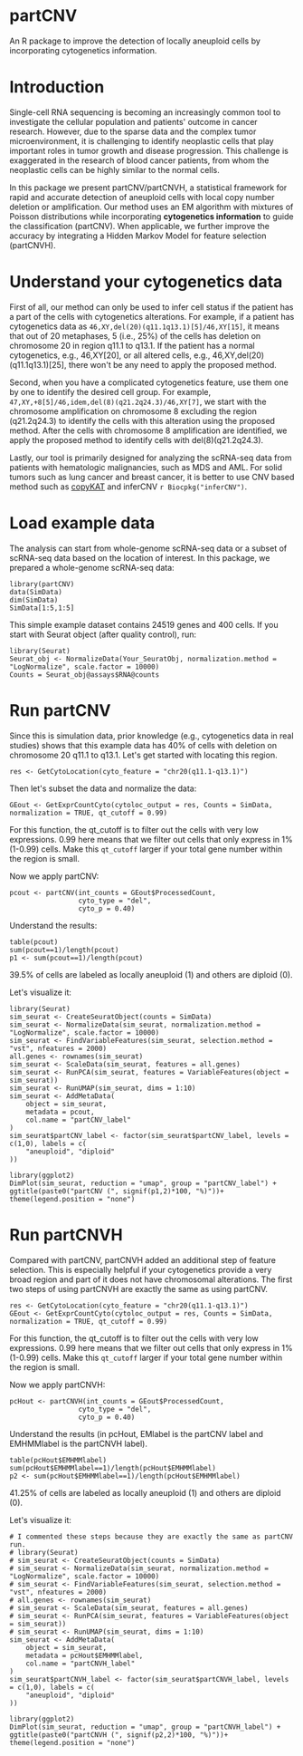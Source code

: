# partCNV
An R package to improve the detection of locally aneuploid cells by incorporating cytogenetics information.

# Introduction

Single-cell RNA sequencing is becoming an increasingly common tool to investigate the cellular population and patients' outcome in cancer research. However, due to the sparse data and the complex tumor microenvironment, it is challenging to identify neoplastic cells that play important roles in tumor growth and disease progression. This challenge is exaggerated in the research of blood cancer patients, from whom the neoplastic cells can be highly similar to the normal cells.

In this package we present partCNV/partCNVH, a statistical framework for rapid and accurate detection of aneuploid cells with local copy number deletion or amplification. Our method uses an EM algorithm with mixtures of Poisson distributions while incorporating **cytogenetics information** to guide the classification (partCNV). When applicable, we further improve the accuracy by integrating a Hidden Markov Model for feature selection (partCNVH).


# Understand your cytogenetics data

First of all, our method can only be used to infer cell status if the patient has a part of the cells with cytogenetics alterations. For example, if a patient has cytogenetics data as ``46,XY,del(20)(q11.1q13.1)[5]/46,XY[15]``, it means that out of 20 metaphases, 5 (i.e., 25%) of the cells has deletion on chromosome 20 in region q11.1 to q13.1. If the patient has a normal cytogenetics, e.g., 46,XY[20], or all altered cells, e.g., 46,XY,del(20)(q11.1q13.1)[25], there won't be any need to apply the proposed method. 

Second, when you have a complicated cytogenetics feature, use them one by one to identify the desired cell group. For example, ``47,XY,+8[5]/46,idem,del(8)(q21.2q24.3)/46,XY[7]``, we start with the chromosome amplification on chromosome 8 excluding the region (q21.2q24.3) to identify the cells with this alteration using the proposed method. After the cells with chromosome 8 amplification are identified, we apply the proposed method to identify cells with del(8)(q21.2q24.3). 

Lastly, our tool is primarily designed for analyzing the scRNA-seq data from patients with hematologic malignancies, such as MDS and AML. For solid tumors such as lung cancer and breast cancer, it is better to use CNV based method such as [copyKAT](https://github.com/navinlabcode/copykat) and inferCNV `r Biocpkg("inferCNV")`.


# Load example data

The analysis can start from whole-genome scRNA-seq data or a subset of scRNA-seq data based on the location of interest. In this package, we prepared a whole-genome scRNA-seq data:


<!-- Assign captions to figures in the code chunk option `fig.cap` to automatically number them, and to be able to reference them, see Figure \@ref(fig:plot). The figure label is generated from the code chunk label by prefixing it with `fig:`. -->

```{r loadData, echo=TRUE}
library(partCNV)
data(SimData)
dim(SimData)
SimData[1:5,1:5]
```

This simple example dataset contains 24519 genes and 400 cells. If you start with Seurat object (after quality control), run:

```{r runseurat, echo=TRUE, eval=FALSE}
library(Seurat)
Seurat_obj <- NormalizeData(Your_SeuratObj, normalization.method = "LogNormalize", scale.factor = 10000)
Counts = Seurat_obj@assays$RNA@counts
```

# Run partCNV

Since this is simulation data, prior knowledge (e.g., cytogenetics data in real studies) shows that this example data has 40% of cells with deletion on chromosome 20 q11.1 to q13.1. Let's get started with locating this region.

```{r s1, echo=TRUE, eval=TRUE}
res <- GetCytoLocation(cyto_feature = "chr20(q11.1-q13.1)")
```

Then let's subset the data and normalize the data:
```{r s2, echo=TRUE, eval=TRUE}
GEout <- GetExprCountCyto(cytoloc_output = res, Counts = SimData, normalization = TRUE, qt_cutoff = 0.99)
```
For this function, the qt_cutoff is to filter out the cells with very low expressions. 0.99 here means that we filter out cells that only express in 1% (1-0.99) cells. Make this `qt_cutoff` larger if your total gene number within the region is small. 

Now we apply partCNV:
```{r s3, echo=TRUE, eval=TRUE, message=FALSE, warning=FALSE, results='hide'}
pcout <- partCNV(int_counts = GEout$ProcessedCount,
                 cyto_type = "del",
                 cyto_p = 0.40)
```

Understand the results:
```{r s4, echo=TRUE, eval=TRUE}
table(pcout)
sum(pcout==1)/length(pcout)
p1 <- sum(pcout==1)/length(pcout)
```
39.5% of cells are labeled as locally aneuploid (1) and others are diploid (0).

Let's visualize it:
```{r s5, echo=TRUE, eval=TRUE, message=FALSE, warning=FALSE, results='hide'}
library(Seurat)
sim_seurat <- CreateSeuratObject(counts = SimData)
sim_seurat <- NormalizeData(sim_seurat, normalization.method = "LogNormalize", scale.factor = 10000)
sim_seurat <- FindVariableFeatures(sim_seurat, selection.method = "vst", nfeatures = 2000)
all.genes <- rownames(sim_seurat)
sim_seurat <- ScaleData(sim_seurat, features = all.genes)
sim_seurat <- RunPCA(sim_seurat, features = VariableFeatures(object = sim_seurat))
sim_seurat <- RunUMAP(sim_seurat, dims = 1:10)
sim_seurat <- AddMetaData(
    object = sim_seurat,
    metadata = pcout,
    col.name = "partCNV_label"
)
sim_seurat$partCNV_label <- factor(sim_seurat$partCNV_label, levels = c(1,0), labels = c(
    "aneuploid", "diploid"
))
```

```{r s6, echo=TRUE, eval=TRUE, message=FALSE, warning=FALSE}
library(ggplot2)
DimPlot(sim_seurat, reduction = "umap", group = "partCNV_label") + ggtitle(paste0("partCNV (", signif(p1,2)*100, "%)"))+ theme(legend.position = "none")
```

# Run partCNVH

Compared with partCNV, partCNVH added an additional step of feature selection. This is especially helpful if your cytogenetics provide a very broad region and part of it does not have chromosomal alterations. The first two steps of using partCNVH are exactly the same as using partCNV.


```{r s11, echo=TRUE, eval=TRUE}
res <- GetCytoLocation(cyto_feature = "chr20(q11.1-q13.1)")
GEout <- GetExprCountCyto(cytoloc_output = res, Counts = SimData, normalization = TRUE, qt_cutoff = 0.99)
```

For this function, the qt_cutoff is to filter out the cells with very low expressions. 0.99 here means that we filter out cells that only express in 1% (1-0.99) cells. Make this `qt_cutoff` larger if your total gene number within the region is small. 

Now we apply partCNVH:
```{r s13, echo=TRUE, eval=TRUE, message=FALSE, warning=FALSE, results='hide'}
pcHout <- partCNVH(int_counts = GEout$ProcessedCount,
                 cyto_type = "del",
                 cyto_p = 0.40)
```

Understand the results (in pcHout, EMlabel is the partCNV label and EMHMMlabel is the partCNVH label).
```{r s14, echo=TRUE, eval=TRUE}
table(pcHout$EMHMMlabel)
sum(pcHout$EMHMMlabel==1)/length(pcHout$EMHMMlabel)
p2 <- sum(pcHout$EMHMMlabel==1)/length(pcHout$EMHMMlabel)
```
41.25% of cells are labeled as locally aneuploid (1) and others are diploid (0).

Let's visualize it:
```{r s15, echo=TRUE, eval=TRUE, message=FALSE, warning=FALSE, results='hide'}
# I commented these steps because they are exactly the same as partCNV run. 
# library(Seurat)
# sim_seurat <- CreateSeuratObject(counts = SimData)
# sim_seurat <- NormalizeData(sim_seurat, normalization.method = "LogNormalize", scale.factor = 10000)
# sim_seurat <- FindVariableFeatures(sim_seurat, selection.method = "vst", nfeatures = 2000)
# all.genes <- rownames(sim_seurat)
# sim_seurat <- ScaleData(sim_seurat, features = all.genes)
# sim_seurat <- RunPCA(sim_seurat, features = VariableFeatures(object = sim_seurat))
# sim_seurat <- RunUMAP(sim_seurat, dims = 1:10)
sim_seurat <- AddMetaData(
    object = sim_seurat,
    metadata = pcHout$EMHMMlabel,
    col.name = "partCNVH_label"
)
sim_seurat$partCNVH_label <- factor(sim_seurat$partCNVH_label, levels = c(1,0), labels = c(
    "aneuploid", "diploid"
))
```

```{r s16, echo=TRUE, eval=TRUE, message=FALSE, warning=FALSE}
library(ggplot2)
DimPlot(sim_seurat, reduction = "umap", group = "partCNVH_label") + ggtitle(paste0("partCNVH (", signif(p2,2)*100, "%)"))+ theme(legend.position = "none")
```
